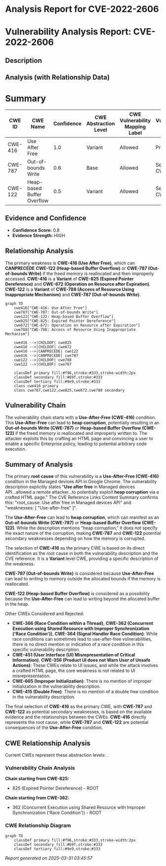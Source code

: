 # Analysis Report for CVE-2022-2606

# Vulnerability Analysis Report: CVE-2022-2606

## Description



## Analysis (with Relationship Data)

# Summary
| CWE ID | CWE Name | Confidence | CWE Abstraction Level | CWE Vulnerability Mapping Label | CWE-Vulnerability Mapping Notes |
|---|---|---|---|---|---|
| CWE-416 | Use After Free | 1.0 | Variant | Allowed | Primary CWE |
| CWE-787 | Out-of-bounds Write | 0.6 | Base | Allowed | Secondary CWE |
| CWE-122 | Heap-based Buffer Overflow | 0.5 | Variant | Allowed | Secondary CWE |

## Evidence and Confidence

*   **Confidence Score:** 0.8
*   **Evidence Strength:** HIGH

## Relationship Analysis
The primary weakness is **CWE-416 (Use After Free)**, which can **CANPRECEDE** **CWE-122 (Heap-based Buffer Overflow)** or **CWE-787 (Out-of-bounds Write)** if the freed memory is reallocated and then improperly accessed. **CWE-416** is a **Variant** of **CWE-825 (Expired Pointer Dereference)** and **CWE-672 (Operation on Resource after Expiration)**. **CWE-122** is a **Variant** of **CWE-788 (Access of Resource Using Inappropriate Mechanism)** and **CWE-787 (Out-of-bounds Write)**.

```mermaid
graph TD
    cwe416["CWE-416: Use After Free"]
    cwe787["CWE-787: Out-of-bounds Write"]
    cwe122["CWE-122: Heap-based Buffer Overflow"]
    cwe825["CWE-825: Expired Pointer Dereference"]
    cwe672["CWE-672: Operation on Resource after Expiration"]
    cwe788["CWE-788: Access of Resource Using Inappropriate Mechanism"]
    
    cwe416 -->|CHILDOF| cwe825
    cwe416 -->|CHILDOF| cwe672
    cwe416 -->|CANPRECEDE| cwe122
    cwe416 -->|CANPRECEDE| cwe787
    cwe122 -->|CHILDOF| cwe788
    cwe122 -->|CHILDOF| cwe787
    
    classDef primary fill:#f96,stroke:#333,stroke-width:2px
    classDef secondary fill:#69f,stroke:#333
    classDef tertiary fill:#9e9,stroke:#333
    class cwe416 primary
    class cwe787,cwe122,cwe825,cwe672,cwe788 secondary
```

## Vulnerability Chain
The vulnerability chain starts with a **Use-After-Free (CWE-416)** condition. This **Use-After-Free** can lead to **heap corruption**, potentially resulting in an **Out-of-bounds Write (CWE-787)** or **Heap-based Buffer Overflow (CWE-122)** if the freed memory is reallocated and improperly written to. The attacker exploits this by crafting an HTML page and convincing a user to enable a specific Enterprise policy, leading to potential arbitrary code execution.

## Summary of Analysis
The primary **root cause** of this vulnerability is a **Use-After-Free (CWE-416)** condition in the Managed devices API in Google Chrome. The vulnerability description explicitly states "**Use after free** in Managed devices API...allowed a remote attacker...to potentially exploit **heap corruption** via a crafted HTML page." The CVE Reference Links Content Summary confirms this: "root_cause: Use after free in Managed devices API" and "weaknesses: [ "Use-after-free" ]".

The **Use-After-Free** can lead to **heap corruption**, which can manifest as an **Out-of-bounds Write (CWE-787)** or **Heap-based Buffer Overflow (CWE-122)**. While the description mentions "heap corruption," it does not specify the exact nature of the corruption, making **CWE-787** and **CWE-122** potential secondary weaknesses depending on how the memory is corrupted.

The selection of **CWE-416** as the primary CWE is based on its direct identification as the root cause in both the vulnerability description and the CVE reference. It is a **Variant** level CWE, providing a specific description of the weakness.

**CWE-787 (Out-of-bounds Write)** is considered because **Use-After-Free** can lead to writing to memory outside the allocated bounds if the memory is reallocated.

**CWE-122 (Heap-based Buffer Overflow)** is considered as a possibility because the **Use-After-Free** can lead to writing beyond the allocated buffer in the heap.

Other CWEs Considered and Rejected:

*   **CWE-366 (Race Condition within a Thread)**, **CWE-362 (Concurrent Execution using Shared Resource with Improper Synchronization ('Race Condition'))**, **CWE-364 (Signal Handler Race Condition)**: While race conditions can sometimes lead to use-after-free vulnerabilities, there is no direct mention or indication of a race condition in this specific vulnerability description.
*   **CWE-451 (User Interface (UI) Misrepresentation of Critical Information)**, **CWE-356 (Product UI does not Warn User of Unsafe Actions)**: These CWEs relate to UI issues, and while the attack involves a crafted HTML page, the core weakness is not related to UI misrepresentation.
*   **CWE-665 (Improper Initialization)**: There is no mention of improper initialization in the vulnerability description.
*   **CWE-415 (Double Free)**: There is no mention of a double free condition in the vulnerability description.

The final selection of **CWE-416** as the primary CWE, with **CWE-787** and **CWE-122** as potential secondary weaknesses, is based on the available evidence and the relationships between the CWEs. **CWE-416** directly represents the root cause, while **CWE-787** and **CWE-122** are potential consequences of the **Use-After-Free** condition.


## CWE Relationship Analysis

Current CWEs represent these abstraction levels: .


### Vulnerability Chain Analysis

**Chain starting from CWE-825:**
- 825 (Expired Pointer Dereference) - ROOT


**Chain starting from CWE-362:**
- 362 (Concurrent Execution using Shared Resource with Improper Synchronization ('Race Condition')) - ROOT



### CWE Relationship Diagram

```mermaid
graph TD
    classDef primary fill:#f96,stroke:#333,stroke-width:2px
    classDef secondary fill:#69f,stroke:#333
    classDef tertiary fill:#9e9,stroke:#333
```



*Report generated on 2025-03-31 03:45:57*
